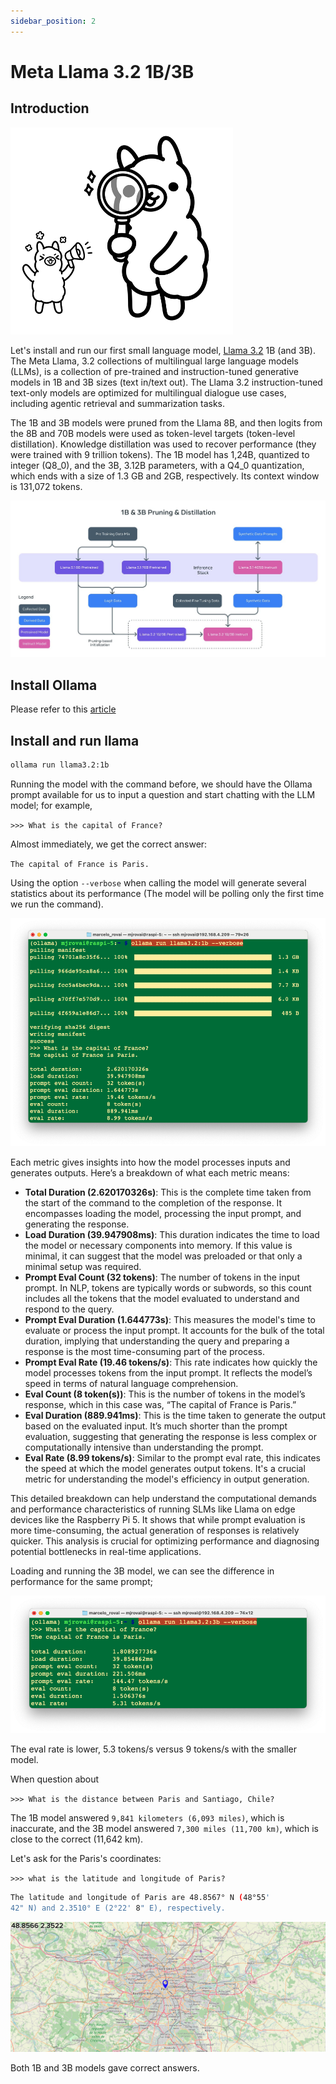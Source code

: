 ```yaml
---
sidebar_position: 2
---
```


# Meta Llama 3.2 1B/3B

## Introduction

![](../../pictures/Chapter4/small_and_multimodal.png)

Let's install and run our first small language model, [Llama 3.2](https://ai.meta.com/blog/llama-3-2-connect-2024-vision-edge-mobile-devices/) 1B (and 3B). The Meta Llama, 3.2 collections of multilingual large language models (LLMs),  is a collection of pre-trained and instruction-tuned generative models in 1B and 3B sizes (text in/text out). The Llama 3.2 instruction-tuned text-only models are optimized for multilingual dialogue use cases, including agentic retrieval and summarization tasks. 

The 1B and 3B models were pruned from the Llama 8B, and then logits from the 8B and 70B models were used as token-level targets (token-level distillation). Knowledge distillation was used to recover performance (they were trained with 9 trillion tokens). The 1B model has 1,24B, quantized to integer (Q8_0), and the 3B, 3.12B parameters, with a Q4_0 quantization, which ends with a size of 1.3 GB and 2GB, respectively. Its context window is 131,072 tokens. 

![](../../pictures/Chapter4/llama3_2.jpg)

## Install Ollama 

Please refer to this [article](https://github.com/Seeed-Projects/Tutorial-of-AI-Kit-with-Raspberry-Pi-From-Zero-to-Hero/blob/main/articles/Chapter%204%20-%20Large%20Language%20Model/Setup_Ollama_on_RaspberryPi.md)

## Install and run llama


```bash
ollama run llama3.2:1b
```

Running the model with the command before, we should have the Ollama prompt available for us to input a question and start chatting with the LLM model; for example, 

`>>> What is the capital of France?` 

Almost immediately, we get the correct answer: 

`The capital of France is Paris.` 	 

Using the option `--verbose` when calling the model will generate several statistics about its performance (The model will be polling only the first time we run the command).

![](../../pictures/Chapter4/llama3_2_1b_performance.png)

Each metric gives insights into how the model processes inputs and generates outputs. Here’s a breakdown of what each metric means:

- **Total Duration (2.620170326s)**: This is the complete time taken from the start of the command to the completion of the response. It encompasses loading the model, processing the input prompt, and generating the response.
- **Load Duration (39.947908ms)**: This duration indicates the time to load the model or necessary components into memory. If this value is minimal, it can suggest that the model was preloaded or that only a minimal setup was required. 
- **Prompt Eval Count (32 tokens)**: The number of tokens in the input prompt. In NLP, tokens are typically words or subwords, so this count includes all the tokens that the model evaluated to understand and respond to the query.
- **Prompt Eval Duration (1.644773s)**: This measures the model's time to evaluate or process the input prompt. It accounts for the bulk of the total duration, implying that understanding the query and preparing a response is the most time-consuming part of the process.
- **Prompt Eval Rate (19.46 tokens/s)**: This rate indicates how quickly the model processes tokens from the input prompt. It reflects the model’s speed in terms of natural language comprehension.
- **Eval Count (8 token(s))**: This is the number of tokens in the model’s response, which in this case was, “The capital of France is Paris.”
- **Eval Duration (889.941ms)**: This is the time taken to generate the output based on the evaluated input. It’s much shorter than the prompt evaluation, suggesting that generating the response is less complex or computationally intensive than understanding the prompt.
- **Eval Rate (8.99 tokens/s)**: Similar to the prompt eval rate, this indicates the speed at which the model generates output tokens. It's a crucial metric for understanding the model's efficiency in output generation.

This detailed breakdown can help understand the computational demands and performance characteristics of running SLMs like Llama on edge devices like the Raspberry Pi 5. It shows that while prompt evaluation is more time-consuming, the actual generation of responses is relatively quicker. This analysis is crucial for optimizing performance and diagnosing potential bottlenecks in real-time applications.

Loading and running the 3B model, we can see the difference in performance for the same prompt;

![](../../pictures/Chapter4/llama3_2_3b_performance.png)

The eval rate is lower, 5.3 tokens/s versus 9 tokens/s with the smaller model. 

When question about 

`>>> What is the distance between Paris and Santiago, Chile?`

The 1B model answered `9,841 kilometers (6,093 miles)`, which is inaccurate, and the 3B model answered `7,300 miles (11,700 km)`, which is close to the correct (11,642 km). 

Let's ask for the Paris's coordinates:

`>>> what is the latitude and longitude of Paris?`

```bash
The latitude and longitude of Paris are 48.8567° N (48°55' 
42" N) and 2.3510° E (2°22' 8" E), respectively.
```

![](../../pictures/Chapter4/paris-lat-lon.png)

Both 1B and 3B models gave correct answers. 